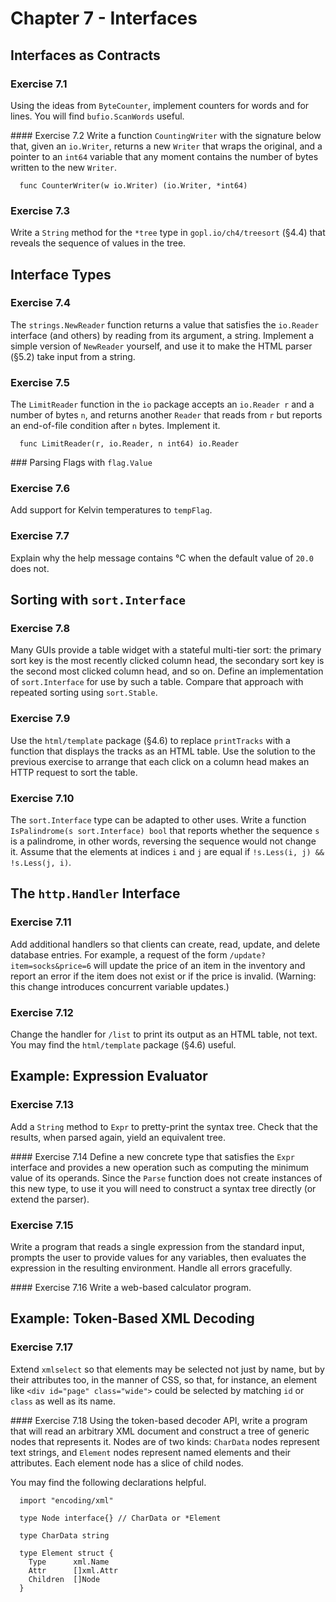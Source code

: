 # Chapter 7 - Interfaces

## Interfaces as Contracts

### Exercise 7.1
Using the ideas from `ByteCounter`, implement counters for words and for lines.
You will find `bufio.ScanWords` useful.

#### Exercise 7.2
Write a function `CountingWriter` with the signature below that, given an
`io.Writer`, returns a new `Writer` that wraps the original, and a pointer to an
`int64` variable that any moment contains the number of bytes written to the new
`Writer`.
```
  func CounterWriter(w io.Writer) (io.Writer, *int64)
```

### Exercise 7.3
Write a `String` method for the `*tree` type in `gopl.io/ch4/treesort` (§4.4) that
reveals the sequence of values in the tree.

## Interface Types

### Exercise 7.4
The `strings.NewReader` function returns a value that satisfies the `io.Reader`
interface (and others) by reading from its argument, a string. Implement a
simple version of `NewReader` yourself, and use it to make the HTML parser (§5.2)
take input from a string.

### Exercise 7.5
The `LimitReader` function in the `io` package accepts an `io.Reader r` and a
number of bytes `n`, and returns another `Reader` that reads from `r` but
reports an end-of-file condition after `n` bytes. Implement it.
```
  func LimitReader(r, io.Reader, n int64) io.Reader
```

### Parsing Flags with `flag.Value`

### Exercise 7.6
Add support for Kelvin temperatures to `tempFlag`.

### Exercise 7.7
Explain why the help message contains °C when the default value of
`20.0` does not.

## Sorting with `sort.Interface`

### Exercise 7.8
Many GUIs provide a table widget with a stateful multi-tier sort: the primary
sort key is the most recently clicked column head, the secondary sort key is the
second most clicked column head, and so on. Define an implementation of
`sort.Interface` for use by such a table. Compare that approach with repeated
sorting using `sort.Stable`.

### Exercise 7.9
Use the `html/template` package (§4.6) to replace `printTracks` with a function
that displays the tracks as an HTML table. Use the solution to the previous
exercise to arrange that each click on a column head makes an HTTP request to
sort the table.

### Exercise 7.10
The `sort.Interface` type can be adapted to other uses. Write a function
`IsPalindrome(s sort.Interface) bool` that reports whether the sequence `s` is a
palindrome, in other words, reversing the sequence would not change it. Assume
that the elements at indices `i` and `j` are equal if
`!s.Less(i, j) && !s.Less(j, i)`.

## The `http.Handler` Interface

### Exercise 7.11
Add additional handlers so that clients can create, read, update, and delete
database entries. For example, a request of the form
`/update?item=socks&price=6` will update the price of an item in the inventory
and report an error if the item does not exist or if the price is invalid.
(Warning: this change introduces concurrent variable updates.)

### Exercise 7.12
Change the handler for `/list` to print its output as an HTML table, not text.
You may find the `html/template` package (§4.6) useful.

## Example: Expression Evaluator

### Exercise 7.13
Add a `String` method to `Expr` to pretty-print the syntax tree. Check that the
results, when parsed again, yield an equivalent tree.

#### Exercise 7.14
Define a new concrete type that satisfies the `Expr` interface and provides a
new operation such as computing the minimum value of its operands. Since the
`Parse` function does not create instances of this new type, to use it you will
need to construct a syntax tree directly (or extend the parser).

### Exercise 7.15
Write a program that reads a single expression from the standard input, prompts
the user to provide values for any variables, then evaluates the expression in
the resulting environment. Handle all errors gracefully.

#### Exercise 7.16
Write a web-based calculator program.

## Example: Token-Based XML Decoding

### Exercise 7.17
Extend `xmlselect` so that elements may be selected not just by name, but by
their attributes too, in the manner of CSS, so that, for instance, an element
like `<div id="page" class="wide">` could be selected by matching `id` or
`class` as well as its name.

#### Exercise 7.18
Using the token-based decoder API, write a program that will read an arbitrary
XML document and construct a tree of generic nodes that represents it. Nodes are
of two kinds: `CharData` nodes represent text strings, and `Element` nodes
represent named elements and their attributes. Each element node has a slice of
child nodes.

You may find the following declarations helpful.
```
  import "encoding/xml"

  type Node interface{} // CharData or *Element

  type CharData string

  type Element struct {
    Type      xml.Name
    Attr      []xml.Attr
    Children  []Node
  }
```
